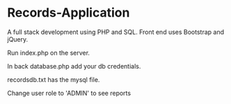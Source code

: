 # Records-Application
A full stack development using PHP and SQL. Front end uses Bootstrap and jQuery. 

Run index.php on the server.

In back database.php add your db credentials.

recordsdb.txt has the mysql file.

Change user role to 'ADMIN' to see reports
